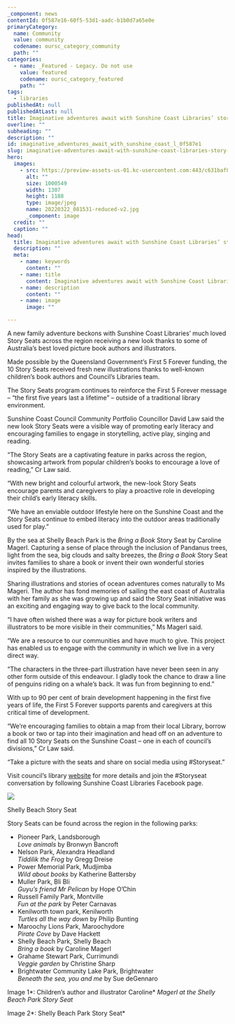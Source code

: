 ```yaml
---
_component: news
contentId: 0f587e16-60f5-53d1-aadc-b1b0d7a65e0e
primaryCategory:
  name: Community
  value: community
  codename: oursc_category_community
  path: ""
categories:
  - name: _Featured - Legacy. Do not use
    value: featured
    codename: oursc_category_featured
    path: ""
tags:
  - libraries
publishedAt: null
publishedAtLast: null
title: Imaginative adventures await with Sunshine Coast Libraries’ story seats
overline: ""
subheading: ""
description: ""
id: imaginative_adventures_await_with_sunshine_coast_l_0f587e1
slug: imaginative-adventures-await-with-sunshine-coast-libraries-story-seats
hero:
  images:
    - src: https://preview-assets-us-01.kc-usercontent.com:443/c631baf8-1b46-001f-580c-d0001b68b4a8/56be5894-db0d-478f-80cc-4f0b86d1a339/20220322_081531-reduced-v2.jpg
      alt: ""
      size: 1000549
      width: 1307
      height: 1188
      type: image/jpeg
      name: 20220322_081531-reduced-v2.jpg
      _component: image
  credit: ""
  caption: ""
head:
  title: Imaginative adventures await with Sunshine Coast Libraries’ story seats
  description: ""
  meta:
    - name: keywords
      content: ""
    - name: title
      content: Imaginative adventures await with Sunshine Coast Libraries’ story seats
    - name: description
      content: ""
    - name: image
      image: ""

---
```

A new family adventure beckons with Sunshine Coast Libraries’ much loved Story Seats across the region receiving a new look thanks to some of Australia’s best loved picture book authors and illustrators.

Made possible by the Queensland Government’s First 5 Forever funding, the 10 Story Seats received fresh new illustrations thanks to well-known children’s book authors and Council’s Libraries team.

The Story Seats program continues to reinforce the First 5 Forever message – “the first five years last a lifetime” – outside of a traditional library environment.

Sunshine Coast Council Community Portfolio Councillor David Law said the new look Story Seats were a visible way of promoting early literacy and encouraging families to engage in storytelling, active play, singing and reading.

“The Story Seats are a captivating feature in parks across the region, showcasing artwork from popular children’s books to encourage a love of reading,” Cr Law said.

“With new bright and colourful artwork, the new-look Story Seats encourage parents and caregivers to play a proactive role in developing their child’s early literacy skills.

“We have an enviable outdoor lifestyle here on the Sunshine Coast and the Story Seats continue to embed literacy into the outdoor areas traditionally used for play.”

By the sea at Shelly Beach Park is the *Bring a Book* Story Seat by Caroline Magerl. Capturing a sense of place through the inclusion of Pandanus trees, light from the sea, big clouds and salty breezes, the *Bring a Book* Story Seat invites families to share a book or invent their own wonderful stories inspired by the illustrations.

Sharing illustrations and stories of ocean adventures comes naturally to Ms Mageri. The author has fond memories of sailing the east coast of Australia with her family as she was growing up and said the Story Seat initiative was an exciting and engaging way to give back to the local community.

“I have often wished there was a way for picture book writers and illustrators to be more visible in their communities,” Ms Magerl said.

“We are a resource to our communities and have much to give. This project has enabled us to engage with the community in which we live in a very direct way.

“The characters in the three-part illustration have never been seen in any other form outside of this endeavour. I gladly took the chance to draw a line of penguins riding on a whale’s back. It was fun from beginning to end.”

With up to 90 per cent of brain development happening in the first five years of life, the First 5 Forever supports parents and caregivers at this critical time of development.

“We’re encouraging families to obtain a map from their local Library, borrow a book or two or tap into their imagination and head off on an adventure to find all 10 Story Seats on the Sunshine Coast – one in each of council’s divisions,” Cr Law said.

“Take a picture with the seats and share on social media using #Storyseat.”

Visit council’s library [website](https://library.sunshinecoast.qld.gov.au/Visit/Story-Seats)
&#x20;for more details and join the #Storyseat conversation by following Sunshine Coast Libraries Facebook page.

![](https://preview-assets-us-01.kc-usercontent.com:443/c631baf8-1b46-001f-580c-d0001b68b4a8/789b2a63-ef20-474f-a2df-c3d72fcda9b3/SS_ShellyBeach-6654-reduced-1024x682.jpg)

Shelly Beach Story Seat

Story Seats can be found across the region in the following parks:

*   Pioneer Park, Landsborough\
    *Love animals* by Bronwyn Bancroft
*   Nelson Park, Alexandra Headland\
    *Tiddilik the Frog* by Gregg Dreise
*   Power Memorial Park, Mudjimba\
    *Wild about books* by Katherine Battersby
*   Muller Park, Bli Bli\
    *Guyu’s friend Mr Pelican* by Hope O’Chin
*   Russell Family Park, Montville\
    *Fun at the park* by Peter Carnavas
*   Kenilworth town park, Kenilworth\
    *Turtles all the way down* by Philip Bunting
*   Maroochy Lions Park, Maroochydore\
    *Pirate Cove* by Dave Hackett
*   Shelly Beach Park, Shelly Beach\
    *Bring a book* by Caroline Magerl
*   Grahame Stewart Park, Currimundi\
    *Veggie garden* by Christine Sharp
*   Brightwater Community Lake Park, Brightwater\
    *Beneath the sea, you and me* by Sue deGennaro

Image 1*: Children’s author and illustrator Caroline* *Magerl at the Shelly Beach Park Story Seat*

Image 2*: Shelly Beach Park Story Seat*
